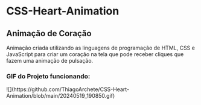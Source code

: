 # CSS-Heart-Animation

<h2>Animação de Coração</h2>

<p>Animação criada utilizando as linguagens de programação de HTML, CSS e JavaScript para criar um coração na tela que pode receber cliques que fazem uma animação de pulsação.</p>

<h3>GIF do Projeto funcionando:</h3>
![](https://github.com/ThiagoArchete/CSS-Heart-Animation/blob/main/20240519_190850.gif)
